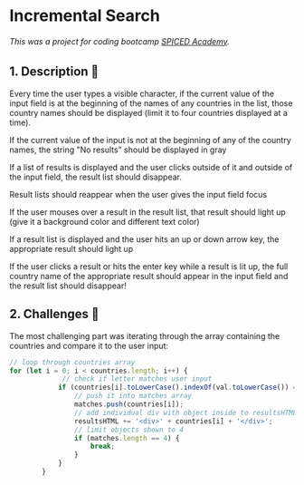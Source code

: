 # Incremental Search
###### This was a project for coding bootcamp [SPICED Academy](https://www.spiced-academy.com/).

## 1. Description 📖

Every time the user types a visible character, if the current value of the input field is at the beginning of the names of any countries in the list, those country names should be displayed (limit it to four countries displayed at a time).

If the current value of the input is not at the beginning of any of the country names, the string "No results" should be displayed in gray

If a list of results is displayed and the user clicks outside of it and outside of the input field, the result list should disappear.

Result lists should reappear when the user gives the input field focus

If the user mouses over a result in the result list, that result should light up (give it a background color and different text color)

If a result list is displayed and the user hits an up or down arrow key, the appropriate result should light up

If the user clicks a result or hits the enter key while a result is lit up, the full country name of the appropriate result should appear in the input field and the result list should disappear!

## 2. Challenges 🙇

The most challenging part was iterating through the array containing the countries and compare it to the user input:

```javascript
// loop through countries array
for (let i = 0; i < countries.length; i++) {
             // check if letter matches user input
            if (countries[i].toLowerCase().indexOf(val.toLowerCase()) == 0) {
                // push it into matches array
                matches.push(countries[i]);
                // add individual div with object inside to resultsHTML
                resultsHTML += '<div>' + countries[i] + '</div>';
                // limit objects shown to 4
                if (matches.length == 4) {
                    break;
                }
            }
        }
```
